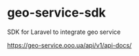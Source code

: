 # geo-service-sdk
SDK for Laravel to integrate geo service

https://geo-service.ooo.ua/api/v1/api-docs/